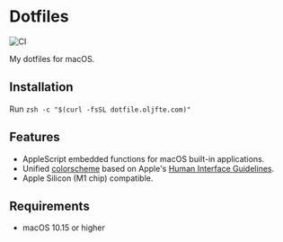 # Dotfiles

![CI](https://github.com/oljfte/dotfiles/workflows/CI/badge.svg)

My dotfiles for macOS.


## Installation
Run ```zsh -c "$(curl -fsSL dotfile.oljfte.com)"```


## Features
- AppleScript embedded functions for macOS built-in applications.
- Unified [colorscheme](https://gist.github.com/oljfte/fb77e58e1379ea0639ffe12f88aea8e2) based on Apple's [Human Interface Guidelines](https://developer.apple.com/design/human-interface-guidelines/macos/visual-design/color/).
- Apple Silicon (M1 chip) compatible.


## Requirements
- macOS 10.15 or higher
